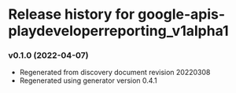 # Release history for google-apis-playdeveloperreporting_v1alpha1

### v0.1.0 (2022-04-07)

* Regenerated from discovery document revision 20220308
* Regenerated using generator version 0.4.1

